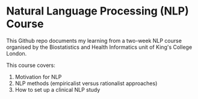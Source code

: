 # Natural Language Processing (NLP) Course 

This Github repo documents my learning from a two-week NLP course organised by the Biostatistics and Health Informatics unit of King's College London. 

This course covers: 
1. Motivation for NLP
2. NLP methods (empiricalist versus rationalist approaches)
3. How to set up a clinical NLP study
